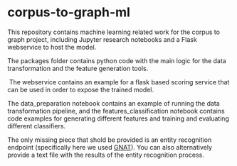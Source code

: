 # corpus-to-graph-ml
This repository contains machine learning related work for the corpus to graph project, including Jupyter research notebooks and a Flask webservice to host the model.

The packages folder contains python code with the main logic for the data transformation and the feature generation tools.

 The webservice contains an example for a flask based scoring service that can be used in order to expose the trained model.

The data_preparation notebook contains an example of running the data transformation pipeline, and the features_classification notebook contains code examples for generating different features and training and evaluating different classifiers.

The only missing piece that shold be provided is an entity recognition endpoint (specifically here we used [GNAT](http://gnat.sourceforge.net/)). You can also alternatively provide a text file with the results of the entity recognition process.
